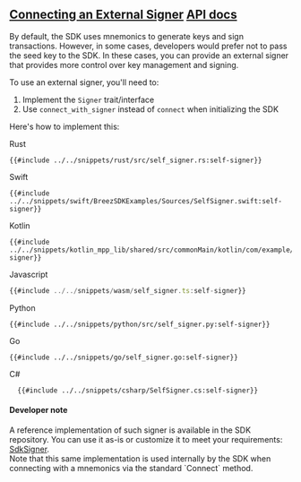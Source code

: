 <h2 id="connecting-an-external-signer">
    <a class="header" href="#connecting-an-external-signer">Connecting an External Signer</a>
    <a class="tag" target="_blank" href="https://breez.github.io/breez-sdk-liquid/breez_sdk_liquid/sdk/struct.LiquidSdk.html#method.connect_with_signer">API docs</a>
</h2>

By default, the SDK uses mnemonics to generate keys and sign transactions. However, in some cases, developers would prefer not to pass the seed key to the SDK. In these cases, you can provide an external signer that provides more control over key management and signing.

To use an external signer, you'll need to:

1. Implement the `Signer` trait/interface
2. Use `connect_with_signer` instead of `connect` when initializing the SDK

Here's how to implement this:

<custom-tabs category="lang">
<div slot="title">Rust</div>
<section>

```rust,ignore
{{#include ../../snippets/rust/src/self_signer.rs:self-signer}}
```

</section>

<div slot="title">Swift</div>
<section>

```swift,ignore
{{#include ../../snippets/swift/BreezSDKExamples/Sources/SelfSigner.swift:self-signer}}
```

</section>

<div slot="title">Kotlin</div>
<section>

```kotlin,ignore
{{#include ../../snippets/kotlin_mpp_lib/shared/src/commonMain/kotlin/com/example/kotlinmpplib/SelfSigner.kt:self-signer}}
```

</section>

<div slot="title">Javascript</div>
<section>

```typescript 
{{#include ../../snippets/wasm/self_signer.ts:self-signer}}
```
</section>

<div slot="title">Python</div>
<section>

```python,ignore 
{{#include ../../snippets/python/src/self_signer.py:self-signer}}
```
</section>

<div slot="title">Go</div>
<section>

```go,ignore
{{#include ../../snippets/go/self_signer.go:self-signer}}
```
</section>

<div slot="title">C#</div>
<section>

```cs,ignore
  {{#include ../../snippets/csharp/SelfSigner.cs:self-signer}}
```
</section>
</custom-tabs>

<div class="warning">
<h4>Developer note</h4>
A reference implementation of such signer is available in the SDK repository. You can use it as-is or customize it to meet your requirements: <a href="https://github.com/breez/breez-sdk-liquid/blob/main/lib/core/src/signer.rs#L198">SdkSigner</a>.<br>
Note that this same implementation is used internally by the SDK when connecting with a mnemonics via the standard `Connect` method.
</div>
